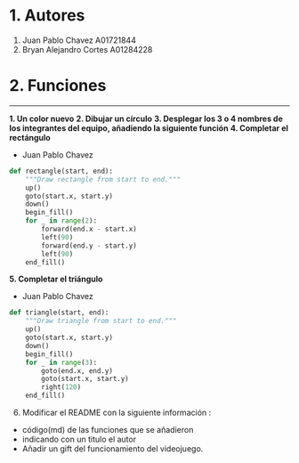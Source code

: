 # 1. Autores
1. Juan Pablo Chavez A01721844
2. Bryan Alejandro Cortes A01284228

# 2. Funciones
---
**1. Un color nuevo**
**2. Dibujar un círculo**
**3. Desplegar los 3 o 4 nombres de los integrantes del equipo, añadiendo la siguiente función**
**4. Completar el rectángulo**
- Juan Pablo Chavez
```python
def rectangle(start, end):
    """Draw rectangle from start to end."""
    up()
    goto(start.x, start.y)
    down()
    begin_fill()
    for _ in range(2):
        forward(end.x - start.x)
        left(90)
        forward(end.y - start.y)
        left(90)
    end_fill()
```
**5. Completar el triángulo**
- Juan Pablo Chavez
```python
def triangle(start, end):
    """Draw triangle from start to end."""
    up()
    goto(start.x, start.y)
    down()
    begin_fill()
    for _ in range(3):
        goto(end.x, end.y)
        goto(start.x, start.y)
        right(120)
    end_fill()
```

6. Modificar el README con la siguiente información :
  - código(md) de las funciones que se añadieron
  - indicando con un titulo el autor
  - Añadir un gift del funcionamiento del videojuego.

